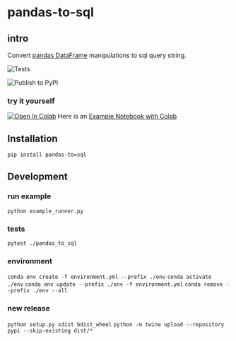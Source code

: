 # pandas-to-sql

## intro
Convert [pandas DataFrame](https://pandas.pydata.org/pandas-docs/stable/reference/api/pandas.DataFrame.html) manipulations to sql query string.


![Tests](https://github.com/AmirPupko/pandas-to-sql/workflows/Tests/badge.svg)

![Publish to PyPI](https://github.com/AmirPupko/pandas-to-sql/workflows/Publish%20to%20PyPI/badge.svg)

### try it yourself
[![Open In Colab](https://colab.research.google.com/assets/colab-badge.svg)](https://colab.research.google.com/github/AmirPupko/pandas-to-sql/blob/main/pandas_to_sql_colab_example.ipynb)
Here is an [Example Notebook with Colab](https://github.com/AmirPupko/pandas-to-sql/blob/main/pandas_to_sql_colab_example.ipynb) 

 
## Installation
`pip install pandas-to=sql`


## Development

### run example
`python example_runner.py`

### tests
`pytest ./pandas_to_sql`

### environment
`conda env create -f environment.yml --prefix ./env`
`conda activate ./env`
`conda env update --prefix ./env -f environment.yml`
`conda remove --prefix ./env --all`

### new release
`python setup.py sdist bdist_wheel`
`python -m twine upload --repository pypi --skip-existing dist/*`
